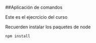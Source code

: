 ##Aplicación de comandos

Este es el ejecrcicio del curso

Recuerden instalar los paquetes de node
```
npm install
```